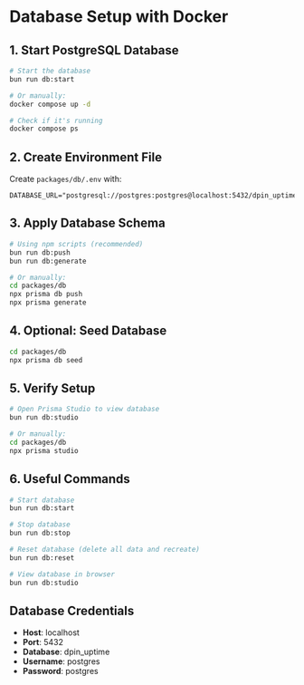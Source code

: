# Database Setup with Docker

## 1. Start PostgreSQL Database

```bash
# Start the database
bun run db:start

# Or manually:
docker compose up -d

# Check if it's running
docker compose ps
```

## 2. Create Environment File

Create `packages/db/.env` with:

```
DATABASE_URL="postgresql://postgres:postgres@localhost:5432/dpin_uptime"
```

## 3. Apply Database Schema

```bash
# Using npm scripts (recommended)
bun run db:push
bun run db:generate

# Or manually:
cd packages/db
npx prisma db push
npx prisma generate
```

## 4. Optional: Seed Database

```bash
cd packages/db
npx prisma db seed
```

## 5. Verify Setup

```bash
# Open Prisma Studio to view database
bun run db:studio

# Or manually:
cd packages/db
npx prisma studio
```

## 6. Useful Commands

```bash
# Start database
bun run db:start

# Stop database
bun run db:stop

# Reset database (delete all data and recreate)
bun run db:reset

# View database in browser
bun run db:studio
```

## Database Credentials

- **Host**: localhost
- **Port**: 5432
- **Database**: dpin_uptime
- **Username**: postgres
- **Password**: postgres
